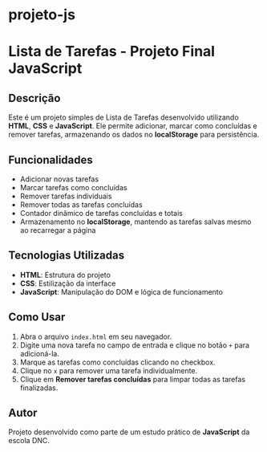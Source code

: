 # projeto-js
# Lista de Tarefas - Projeto Final JavaScript

## Descrição
Este é um projeto simples de Lista de Tarefas desenvolvido utilizando **HTML**, **CSS** e **JavaScript**. Ele permite adicionar, marcar como concluídas e remover tarefas, armazenando os dados no **localStorage** para persistência.

## Funcionalidades
- Adicionar novas tarefas
- Marcar tarefas como concluídas
- Remover tarefas individuais
- Remover todas as tarefas concluídas
- Contador dinâmico de tarefas concluídas e totais
- Armazenamento no **localStorage**, mantendo as tarefas salvas mesmo ao recarregar a página

## Tecnologias Utilizadas
- **HTML**: Estrutura do projeto
- **CSS**: Estilização da interface
- **JavaScript**: Manipulação do DOM e lógica de funcionamento

## Como Usar
1. Abra o arquivo `index.html` em seu navegador.
2. Digite uma nova tarefa no campo de entrada e clique no botão `+` para adicioná-la.
3. Marque as tarefas como concluídas clicando no checkbox.
4. Clique no `x` para remover uma tarefa individualmente.
5. Clique em **Remover tarefas concluídas** para limpar todas as tarefas finalizadas.

## Autor
Projeto desenvolvido como parte de um estudo prático de **JavaScript** da escola DNC.


